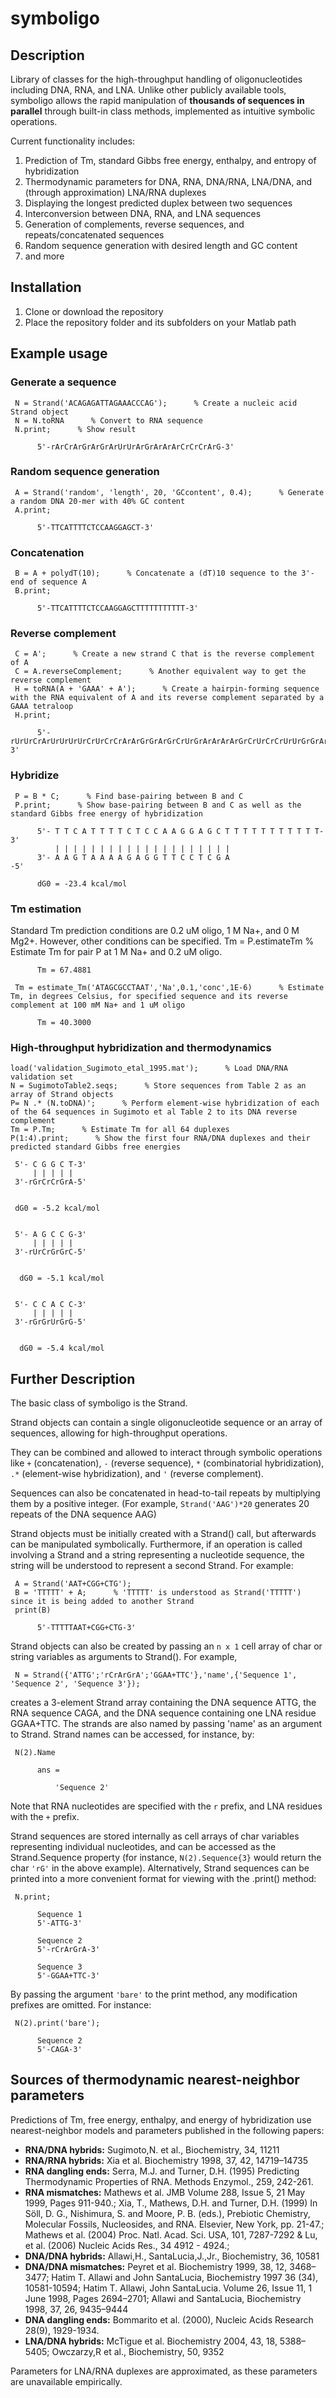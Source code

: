 # symboligo

## Description
Library of classes for the high-throughput handling of 
oligonucleotides including DNA, RNA, and LNA.  Unlike other publicly 
available tools, symboligo allows the rapid manipulation of **thousands
of sequences in parallel** through built-in class methods, implemented as intuitive
symbolic operations.

Current functionality includes:
1. Prediction of Tm, standard Gibbs free energy, enthalpy, and entropy of hybridization
2. Thermodynamic parameters for DNA, RNA, DNA/RNA, LNA/DNA, and (through approximation) LNA/RNA duplexes
3. Displaying the longest predicted duplex between two sequences
4. Interconversion between DNA, RNA, and LNA sequences
5. Generation of complements, reverse sequences, and repeats/concatenated sequences
6. Random sequence generation with desired length and GC content
7. and more

## Installation
1. Clone or download the repository
2. Place the repository folder and its subfolders on your Matlab path

## Example usage
### Generate a sequence
     N = Strand('ACAGAGATTAGAAACCCAG');      % Create a nucleic acid Strand object
     N = N.toRNA      % Convert to RNA sequence
     N.print;      % Show result

          5'-rArCrArGrArGrArUrUrArGrArArArCrCrCrArG-3'

### Random sequence generation
     A = Strand('random', 'length', 20, 'GCcontent', 0.4);      % Generate a random DNA 20-mer with 40% GC content
     A.print;

          5'-TTCATTTTCTCCAAGGAGCT-3'

### Concatenation
     B = A + polydT(10);      % Concatenate a (dT)10 sequence to the 3'-end of sequence A
     B.print;

          5'-TTCATTTTCTCCAAGGAGCTTTTTTTTTTT-3'

### Reverse complement
     C = A';      % Create a new strand C that is the reverse complement of A
     C = A.reverseComplement;      % Another equivalent way to get the reverse complement
     H = toRNA(A + 'GAAA' + A');      % Create a hairpin-forming sequence with the RNA equivalent of A and its reverse complement separated by a GAAA tetraloop
     H.print;

          5'-rUrUrCrArUrUrUrUrCrUrCrCrArArGrGrArGrCrUrGrArArArArGrCrUrCrCrUrUrGrGrArGrArArArArUrGrArA-3'

### Hybridize
     P = B * C;      % Find base-pairing between B and C
     P.print;      % Show base-pairing between B and C as well as the standard Gibbs free energy of hybridization

          5'- T T C A T T T T C T C C A A G G A G C T T T T T T T T T T T-3'
              | | | | | | | | | | | | | | | | | | | |                    
          3'- A A G T A A A A G A G G T T C C T C G A                    -5'

          dG0 = -23.4 kcal/mol

### Tm estimation
Standard Tm prediction conditions are 0.2 uM oligo, 1 M Na+, and 0 M Mg2+.  However, other conditions can be specified.
     Tm = P.estimateTm      % Estimate Tm for pair P at 1 M Na+ and 0.2 uM oligo.

          Tm = 67.4881
          
     Tm = estimate_Tm('ATAGCGCCTAAT','Na',0.1,'conc',1E-6)      % Estimate Tm, in degrees Celsius, for specified sequence and its reverse complement at 100 mM Na+ and 1 uM oligo

          Tm = 40.3000

### High-throughput hybridization and thermodynamics
    load('validation_Sugimoto_etal_1995.mat');      % Load DNA/RNA validation set
    N = SugimotoTable2.seqs;      % Store sequences from Table 2 as an array of Strand objects
    P= N .* (N.toDNA)';      % Perform element-wise hybridization of each of the 64 sequences in Sugimoto et al Table 2 to its DNA reverse complement
    Tm = P.Tm;      % Estimate Tm for all 64 duplexes
    P(1:4).print;      % Show the first four RNA/DNA duplexes and their predicted standard Gibbs free energies

     5'- C G G C T-3'
         | | | | |
     3'-rGrCrCrGrA-5'
   

     dG0 = -5.2 kcal/mol

   
     5'- A G C C G-3'
         | | | | |
     3'-rUrCrGrGrC-5'
   

      dG0 = -5.1 kcal/mol

   
     5'- C C A C C-3'
         | | | | |
     3'-rGrGrUrGrG-5'
   

      dG0 = -5.4 kcal/mol

## Further Description
The basic class of symboligo is the Strand.  

Strand objects can contain a single oligonucleotide sequence or an array of sequences, allowing for high-throughput operations.

They can be combined and allowed to interact through
symbolic operations like `+` (concatenation), `-` (reverse sequence), `*` 
(combinatorial hybridization), `.*` (element-wise hybridization), and `'` (reverse complement).

Sequences can also be concatenated in head-to-tail repeats by multiplying them by a positive integer.
(For example, `Strand('AAG')*20` generates 20 repeats of the DNA sequence AAG)

Strand objects must be initially created with a Strand() call, but afterwards can be manipulated symbolically.
Furthermore, if an operation is called involving a Strand and a string representing a nucleotide sequence, 
the string will be understood to represent a second Strand.  For example:

     A = Strand('AAT+CGG+CTG');
     B = 'TTTTT' + A;      % 'TTTTT' is understood as Strand('TTTTT') since it is being added to another Strand
     print(B)

          5'-TTTTTAAT+CGG+CTG-3'          

Strand objects can also be created by passing an `n x 1` cell array of char or string variables as arguments to Strand().  For example,

     N = Strand({'ATTG';'rCrArGrA';'GGAA+TTC'},'name',{'Sequence 1', 'Sequence 2', 'Sequence 3'});

creates a 3-element Strand array containing the DNA sequence ATTG, the RNA sequence CAGA, and the DNA sequence containing one LNA residue GGAA+TTC. The strands
are also named by passing 'name' as an argument to Strand. Strand names can be accessed, for instance, by:

     N(2).Name

          ans =

              'Sequence 2'

Note that RNA nucleotides are specified with the `r` prefix, and LNA residues with the `+` prefix.

Strand sequences are stored internally as cell arrays of char variables representing individual nucleotides, 
and can be accessed as the Strand.Sequence property (for instance, `N(2).Sequence{3}` would return the char `'rG'` in the above example).
Alternatively, Strand sequences can be printed into a more convenient format for viewing with the .print() method:

     N.print;

          Sequence 1
          5'-ATTG-3'

          Sequence 2
          5'-rCrArGrA-3'

          Sequence 3
          5'-GGAA+TTC-3'
     

By passing the argument `'bare'` to the print method, any modification prefixes are omitted.  For instance:

     N(2).print('bare');

          Sequence 2
          5'-CAGA-3'

## Sources of thermodynamic nearest-neighbor parameters
Predictions of Tm, free energy, enthalpy, and energy of hybridization use nearest-neighbor models and parameters published in the following papers:
- **RNA/DNA hybrids:** Sugimoto,N. et al., Biochemistry, 34, 11211
- **RNA/RNA hybrids:** Xia et al. Biochemistry 1998, 37, 42, 14719–14735
- **RNA dangling ends:** Serra, M.J. and Turner, D.H. (1995) Predicting Thermodynamic Properties of RNA. Methods Enzymol., 259, 242-261.
- **RNA mismatches:** Mathews et al. JMB Volume 288, Issue 5, 21 May 1999, Pages 911-940.; Xia, T., Mathews, D.H. and Turner, D.H. (1999) In Söll, D. G., Nishimura, S. and Moore, P. B. (eds.), Prebiotic Chemistry, Molecular Fossils, Nucleosides, and RNA. Elsevier, New York, pp. 21-47.; Mathews et al. (2004) Proc. Natl. Acad. Sci. USA, 101, 7287-7292 & Lu, et al. (2006) Nucleic Acids Res., 34 4912 - 4924.; 
- **DNA/DNA hybrids:** Allawi,H., SantaLucia,J.,Jr., Biochemistry, 36, 10581
- **DNA/DNA mismatches:** Peyret et al. Biochemistry 1999, 38, 12, 3468–3477; Hatim T. Allawi and John SantaLucia, Biochemistry 1997 36 (34), 10581-10594; Hatim T. Allawi, John SantaLucia. Volume 26, Issue 11, 1 June 1998, Pages 2694–2701; Allawi and SantaLucia, Biochemistry 1998, 37, 26, 9435–9444
- **DNA dangling ends:** Bommarito et al. (2000), Nucleic Acids Research 28(9), 1929-1934.
- **LNA/DNA hybrids:** McTigue et al. Biochemistry 2004, 43, 18, 5388–5405; Owczarzy,R et al., Biochemistry, 50, 9352

Parameters for LNA/RNA duplexes are approximated, as these parameters are unavailable empirically.
